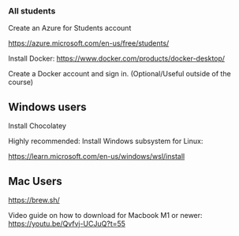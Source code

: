 ### All students

Create an Azure for Students account

https://azure.microsoft.com/en-us/free/students/

Install Docker: https://www.docker.com/products/docker-desktop/

Create a Docker account and sign in.  (Optional/Useful outside of the course)


## Windows users

Install Chocolatey

Highly recommended: Install Windows subsystem for Linux:

https://learn.microsoft.com/en-us/windows/wsl/install


## Mac Users

https://brew.sh/

Video guide on how to download for Macbook M1 or newer: https://youtu.be/Qvfvj-UCJuQ?t=55
